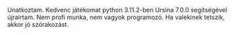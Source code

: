 Unatkoztam. Kedvenc játékomat python 3.11.2-ben Ursina 7.0.0 segítségével újraírtam.
Nem profi munka, nem vagyok programozó.
Ha valekinek tetszik, akkor jó szórakozást.
